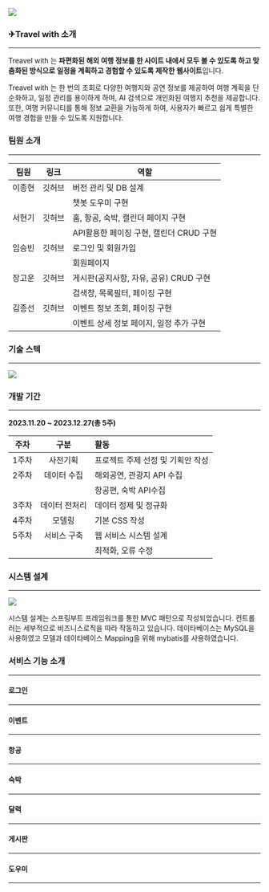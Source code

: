![](https://velog.velcdn.com/images/goun3596/post/b51a72ff-59c1-4d5c-94e7-8e1e30cc740f/image.jpg)

### **✈Travel with 소개**
---

Treavel with 는 **파편화된 해외 여행 정보를 한 사이트 내에서 모두 볼 수 있도록 하고 맞춤화된 방식으로 일정을 계획하고 경험할 수 있도록 제작한 웹사이트**입니다.


Treavel with 는 한 번의 조회로 다양한 여행지와 공연 정보를 제공하여 여행 계획을 단순화하고, 일정 관리를 용이하게 하며, AI 검색으로 개인화된 여행지 추천을 제공합니다. 또한, 여행 커뮤니티를 통해 정보 교환을 가능하게 하여, 사용자가 빠르고 쉽게 특별한 여행 경험을 만들 수 있도록 지원합니다.

### **팀원 소개**
---
|팀원|링크|역할|
|------|---|---|
|이종현|깃허브|버전 관리 및 DB 설계|
|||챗봇 도우미 구현|
|서현기|깃허브|홈, 항공, 숙박, 캘린더 페이지 구현|
|||API활용한 페이징 구현, 캘린더 CRUD 구현|
|임승빈|깃허브|로그인 및 회원가입|
|||회원페이지|
|장고운|깃허브|게시판(공지사항, 자유, 공유) CRUD 구현|
|||검색창, 목록필터, 페이징 구현|
|김종선|깃허브|이벤트 정보 조회, 페이징 구현|
|||이벤트 상세 정보 페이지, 일정 추가 구현|


### **기술 스텍**
---
![](https://velog.velcdn.com/images/goun3596/post/adad20b4-3ed6-4783-a439-4587ca8d1100/image.jpg)



### **개발 기간**
---
**2023.11.20 ~ 2023.12.27(총 5주)**

|주차 |구분 |활동|
|:----:|:----:|:----|
|1주차|사전기획   |  프로젝트 주제 선정 및 기획안 작성  | 
|2주차|데이터 수집   |  해외공연, 관광지 API 수집  |  
||   |  항공편, 숙박 API수집  |
|3주차|데이터 전처리   |  데이터 정제 및 정규화  |  
|4주차|모델링   |  기본  CSS 작성  |  
|5주차|서비스 구축   |  웹 서비스 시스템 설계| 
|||최적화, 오류 수정| 


### **시스템 설계**
---
![](https://velog.velcdn.com/images/goun3596/post/b9587cb7-0343-4890-849b-e1bb788e539e/image.jpg)

시스템 설계는 스프링부트 프레임워크를 통한 MVC 패턴으로 작성되었습니다. 
컨트롤러는 세부적으로 비즈니스로직을 따라 작동하고 있습니다.
데이타베이스는 MySQL을 사용하였고 모델과 데이타베이스 Mapping을 위해 mybatis를 사용하였습니다.
### **서비스 기능 소개**
---
#### 로그인
---

#### 이벤트
---

#### 항공
---

#### 숙박
---

#### 달력
---

#### 게시판
---

#### 도우미
---
